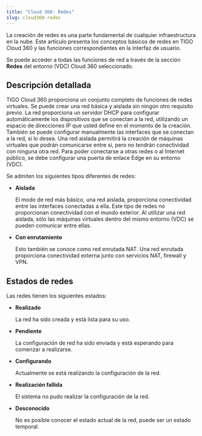 ```yaml
---
title: "Cloud 360: Redes"
slug: cloud360-redes
---
```


La creación de redes es una parte fundamental de cualquier infraestructura en la nube. Este artículo presenta los conceptos básicos de redes en TIGO Cloud 360 y las funciones correspondientes en la interfaz de usuario.

Se puede acceder a todas las funciones de red a través de la sección **Redes** del entorno (VDC) Cloud 360 seleccionado.

## Descripción detallada

TIGO Cloud 360 proporciona un conjunto completo de funciones de redes virtuales. Se puede crear una red básica y aislada sin ningún otro requisito previo. La red proporciona un servidor DHCP para configurar automáticamente los dispositivos que se conectan a la red, utilizando un espacio de direcciones IP que usted define en el momento de la creación. También se puede configurar manualmente las interfaces que se conectan a la red, si lo desea. Una red aislada permitirá la creación de máquinas virtuales que podrán comunicarse entre sí, pero no tendrán conectividad con ninguna otra red. Para poder conectarse a otras redes o al Internet público, se debe configurar una puerta de enlace Edge en su entorno (VDC).

Se admiten los siguientes tipos diferentes de redes:

- **Aislada**

    El modo de red más básico, una red aislada, proporciona conectividad entre las interfaces conectadas a ella. Este tipo de redes no proporcionan conectividad con el mundo exterior. Al utilizar una red aislada, sólo las máquinas virtuales dentro del mismo entorno (VDC) se pueden comunicar entre ellas.

- **Con enrutamiento**

    Esto también se conoce como red enrutada NAT. Una red enrutada proporciona conectividad externa junto con servicios NAT, firewall y VPN.

## Estados de redes

Las redes tienen los siguientes estados:

- **Realizado**

     La red ha sido creada y está lista para su uso.

- **Pendiente**

     La configuración de red ha sido enviada y está esperando para comenzar a realizarse.

- **Configurando**

     Actualmente se está realizando la configuración de la red.

- **Realización fallida**

     El sistema no pudo realizar la configuración de la red.

- **Desconocido**

     No es posible conocer el estado actual de la red, puede ser un estado temporal.
